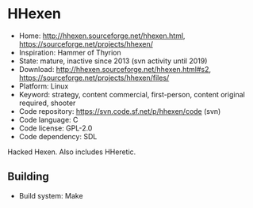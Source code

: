 # HHexen

- Home: http://hhexen.sourceforge.net/hhexen.html, https://sourceforge.net/projects/hhexen/
- Inspiration: Hammer of Thyrion
- State: mature, inactive since 2013 (svn activity until 2019)
- Download: http://hhexen.sourceforge.net/hhexen.html#s2, https://sourceforge.net/projects/hhexen/files/
- Platform: Linux
- Keyword: strategy, content commercial, first-person, content original required, shooter
- Code repository: https://svn.code.sf.net/p/hhexen/code (svn)
- Code language: C
- Code license: GPL-2.0
- Code dependency: SDL

Hacked Hexen. Also includes HHeretic.

## Building

- Build system: Make
